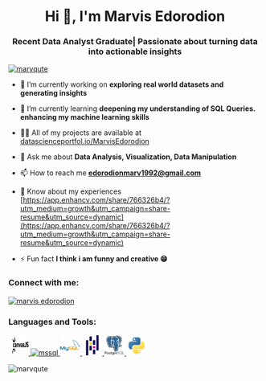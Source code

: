 <h1 align="center">Hi 👋, I'm Marvis Edorodion</h1>
<h3 align="center">Recent Data Analyst Graduate| Passionate about turning data into actionable insights</h3>

<p align="left"> <a href="https://github.com/ryo-ma/github-profile-trophy"><img src="https://github-profile-trophy.vercel.app/?username=marvqute" alt="marvqute" /></a> </p>

- 🔭 I’m currently working on **exploring real world datasets and generating insights**

- 🌱 I’m currently learning **deepening my understanding of SQL Queries. enhancing my machine learning skills**

- 👨‍💻 All of my projects are available at [datascienceportfol.io/MarvisEdorodion](datascienceportfol.io/MarvisEdorodion)

- 💬 Ask me about **Data Analysis, Visualization, Data Manipulation**

- 📫 How to reach me **edorodionmarv1992@gmail.com**

- 📄 Know about my experiences [https://app.enhancv.com/share/766326b4/?utm_medium=growth&utm_campaign=share-resume&utm_source=dynamic](https://app.enhancv.com/share/766326b4/?utm_medium=growth&utm_campaign=share-resume&utm_source=dynamic)

- ⚡ Fun fact **I think i am funny and creative 😁**

<h3 align="left">Connect with me:</h3>
<p align="left">
<a href="https://linkedin.com/in/marvis edorodion" target="blank"><img align="center" src="https://raw.githubusercontent.com/rahuldkjain/github-profile-readme-generator/master/src/images/icons/Social/linked-in-alt.svg" alt="marvis edorodion" height="30" width="40" /></a>
</p>

<h3 align="left">Languages and Tools:</h3>
<p align="left"> <a href="https://canvasjs.com" target="_blank" rel="noreferrer"> <img src="https://raw.githubusercontent.com/Hardik0307/Hardik0307/master/assets/canvasjs-charts.svg" alt="canvasjs" width="40" height="40"/> </a> <a href="https://www.microsoft.com/en-us/sql-server" target="_blank" rel="noreferrer"> <img src="https://www.svgrepo.com/show/303229/microsoft-sql-server-logo.svg" alt="mssql" width="40" height="40"/> </a> <a href="https://www.mysql.com/" target="_blank" rel="noreferrer"> <img src="https://raw.githubusercontent.com/devicons/devicon/master/icons/mysql/mysql-original-wordmark.svg" alt="mysql" width="40" height="40"/> </a> <a href="https://pandas.pydata.org/" target="_blank" rel="noreferrer"> <img src="https://raw.githubusercontent.com/devicons/devicon/2ae2a900d2f041da66e950e4d48052658d850630/icons/pandas/pandas-original.svg" alt="pandas" width="40" height="40"/> </a> <a href="https://www.postgresql.org" target="_blank" rel="noreferrer"> <img src="https://raw.githubusercontent.com/devicons/devicon/master/icons/postgresql/postgresql-original-wordmark.svg" alt="postgresql" width="40" height="40"/> </a> <a href="https://www.python.org" target="_blank" rel="noreferrer"> <img src="https://raw.githubusercontent.com/devicons/devicon/master/icons/python/python-original.svg" alt="python" width="40" height="40"/> </a> </p>

<p><img align="center" src="https://github-readme-stats.vercel.app/api/top-langs?username=marvqute&show_icons=true&locale=en&layout=compact" alt="marvqute" /></p>

<!---
marvqute/marvqute is a ✨ special ✨ repository because its `README.md` (this file) appears on your GitHub profile.
You can click the Preview link to take a look at your changes.
--->
